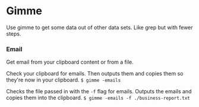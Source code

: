 # Gimme
Use gimme to get some data out of other data sets.  Like grep but with fewer steps.

### Email
Get email from your clipboard content or from a file.

Check your clipboard for emails.  Then outputs them and copies them so they're now in your clipboard.
`$ gimme -emails`

Checks the file passed in with the `-f` flag for emails. Outputs the emails and copies them into the clipboard.
`$ gimme -emails -f ./business-report.txt`

